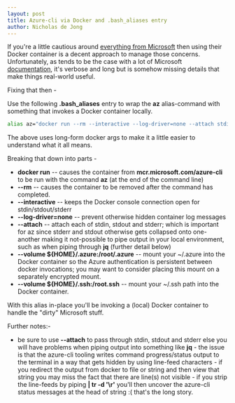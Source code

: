 ```yaml
---
layout: post
title: Azure-cli via Docker and .bash_aliases entry
author: Nicholas de Jong
---
```


If you're a little cautious around [everything from Microsoft](https://krebsonsecurity.com/?s=microsoft+patch) 
then using their Docker container is a decent approach to manage those concerns.  Unfortunately,
as tends to be the case with a lot of Microsoft [documentation](https://docs.microsoft.com/en-us/cli/azure/run-azure-cli-docker),
it's verbose and long but is somehow missing details that make things real-world useful.

Fixing that then -

Use the following **.bash_aliases** entry to wrap the **az** alias-command with something that
invokes a Docker container locally.

```bash
alias az="docker run --rm --interactive --log-driver=none --attach stdin --attach stdout --attach stderr --volume ${HOME}/.azure:/root/.azure:rw --volume ${HOME}/.ssh:/root.ssh mcr.microsoft.com/azure-cli az"
```

The above uses long-form docker args to make it a little easier to understand what it all 
means.

Breaking that down into parts -
* **docker run** -- causes the container from **mcr.microsoft.com/azure-cli** to be run with 
  the command **az** (at the end of the command line)
* **--rm** -- causes the container to be removed after the command has completed.
* **--interactive** -- keeps the Docker console connection open for stdin/stdout/stderr
* **--log-driver=none** -- prevent otherwise hidden container log messages
* **--attach** -- attach each of stdin, stdout and stderr; which is important for az since 
  stderr and stdout otherwise gets collapsed onto one-another making it not-possible to pipe 
  output in your local environment, such as when piping through **jq** (further detail below)
* **--volume ${HOME}/.azure:/root/.azure** -- mount your ~/.azure into the Docker container 
  so the Azure authentication is persistent between docker invocations; you may want to 
  consider placing this mount on a separately encrypted mount.
* **--volume ${HOME}/.ssh:/root.ssh** -- mount your ~/.ssh path into the Docker container. 

With this alias in-place you'll be invoking a (local) Docker container to handle the "dirty" 
Microsoft stuff.

Further notes:-
* be sure to use **--attach** to pass through stdin, stdout and stderr else you will have 
  problems when piping output into something like **jq** - the issue is that the azure-cli 
  tooling writes command progress/status output to the terminal in a way that gets hidden 
  by using line-feed characters - if you redirect the output from docker to file or string and 
  then view that string you may miss the fact that there are line(s) not visible - if you strip
  the line-feeds by piping **| tr -d '\r'** you'll then uncover the azure-cli status messages
  at the head of string :(  that's the long story.
